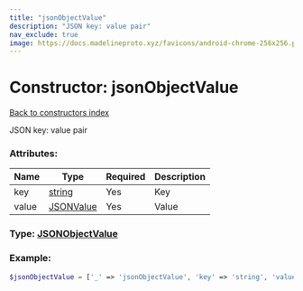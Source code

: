 ```yaml
---
title: "jsonObjectValue"
description: "JSON key: value pair"
nav_exclude: true
image: https://docs.madelineproto.xyz/favicons/android-chrome-256x256.png
---
```

# Constructor: jsonObjectValue  
[Back to constructors index](/API_docs/constructors/index.md)



JSON key: value pair

### Attributes:

| Name     |    Type       | Required | Description |
|----------|---------------|----------|-------------|
|key|[string](/API_docs/types/string.md) | Yes|Key|
|value|[JSONValue](/API_docs/types/JSONValue.md) | Yes|Value|



### Type: [JSONObjectValue](/API_docs/types/JSONObjectValue.md)


### Example:

```php
$jsonObjectValue = ['_' => 'jsonObjectValue', 'key' => 'string', 'value' => JSONValue];
```  
